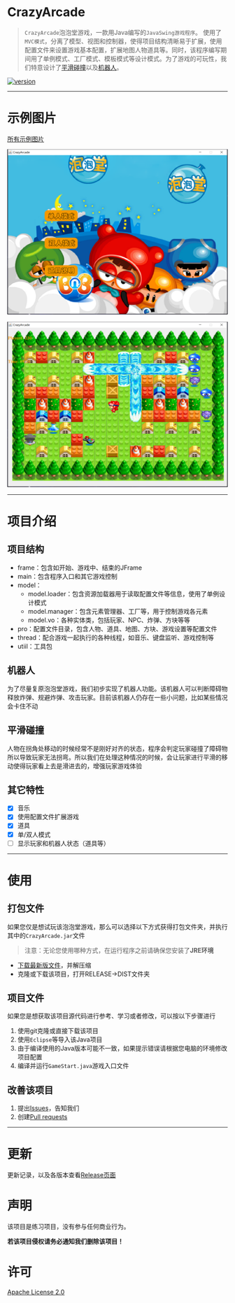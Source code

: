 # CrazyArcade
> `CrazyArcade`泡泡堂游戏，一款用Java编写的`JavaSwing游戏程序`。
使用了`MVC模式`，分离了模型、视图和控制器，使得项目结构清晰易于扩展，使用配置文件来设置游戏基本配置，扩展地图人物道具等。同时，该程序编写期间用了单例模式、工厂模式、模板模式等设计模式。为了游戏的可玩性，我们特意设计了[平滑碰撞](##平滑碰撞)以及[机器人](##机器人)。

[![version](https://img.shields.io/badge/Version-1.0-green)](https://github.com/SCNU-A225/CrazyArcade)

---
# 示例图片
[所有示例图片](./EXAMPLE/SCREENSHOT/)

![example photo](./EXAMPLE/SCREENSHOT/begin.png)

![example photo](./EXAMPLE/SCREENSHOT/game2.png)

---
# 项目介绍
## 项目结构
* frame：包含如开始、游戏中、结束的JFrame
* main：包含程序入口和其它游戏控制
* model：
    * model.loader：包含资源加载器用于读取配置文件等信息，使用了单例设计模式
    * model.manager：包含元素管理器、工厂等，用于控制游戏各元素
    * model.vo：各种实体类，包括玩家、NPC、炸弹、方块等等
* pro：配置文件目录，包含人物、道具、地图、方块、游戏设置等配置文件
* thread：配合游戏一起执行的各种线程，如音乐、键盘监听、游戏控制等
* utiil：工具包

## 机器人
为了尽量复原泡泡堂游戏，我们初步实现了机器人功能。该机器人可以判断障碍物释放炸弹、规避炸弹、攻击玩家。目前该机器人仍存在一些小问题，比如某些情况会卡住不动
## 平滑碰撞
人物在拐角处移动的时候经常不是刚好对齐的状态，程序会判定玩家碰撞了障碍物所以导致玩家无法拐弯。所以我们在处理这种情况的时候，会让玩家进行平滑的移动使得玩家看上去是滑进去的，增强玩家游戏体验
## 其它特性
- [x] 音乐
- [x] 使用配置文件扩展游戏
- [x] 道具
- [x] 单/双人模式
- [ ] 显示玩家和机器人状态（道具等）

---
# 使用
## 打包文件
如果您仅是想试玩该泡泡堂游戏，那么可以选择以下方式获得打包文件夹，并执行其中的`CrazyArcade.jar`文件
> 注意：无论您使用哪种方式，在运行程序之前请确保您安装了**JRE环境**

* [下载最新版文件](https://github.com/SCNU-A225/CrazyArcade/releases)，并解压缩
* 克隆或下载该项目，打开RELEASE->DIST文件夹
## 项目文件
如果您是想获取该项目源代码进行参考、学习或者修改，可以按以下步骤进行

1. 使用git克隆或直接下载该项目
2. 使用`Eclipse`等导入该Java项目
3. 由于编译使用的Java版本可能不一致，如果提示错误请根据您电脑的环境修改项目配置
4. 编译并运行`GameStart.java`游戏入口文件

## 改善该项目
1. 提出[Issues](https://github.com/SCNU-A225/CrazyArcade/issues)，告知我们
2. 创建[Pull requests](https://github.com/SCNU-A225/CrazyArcade/pulls)

---
# 更新
更新记录，以及各版本查看[Release页面](https://github.com/SCNU-A225/CrazyArcade/releases)

# 声明
该项目是练习项目，没有参与任何商业行为。

**若该项目侵权请务必通知我们删除该项目！**

# 许可
[Apache License 2.0](https://github.com/SCNU-A225/CrazyArcade/blob/master/LICENSE)

